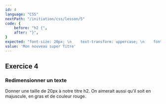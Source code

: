 ```yaml
---
id: 4
language: "CSS"
nextPath: "/initiation/css/lesson/5"
code: {
    before: "h2 {",
    after: "}",
}
expected: "font-size: 20px; \n    text-transform: uppercase; \n    font-weight: bold; \n    color: red;"
value: 'Mon nouveau super Titre'
---
```


## Exercice 4

### Redimensionner un texte

Donner une taille de 20px à notre titre h2. On aimerait aussi qu’il soit en majuscule, en gras et de couleur rouge.
